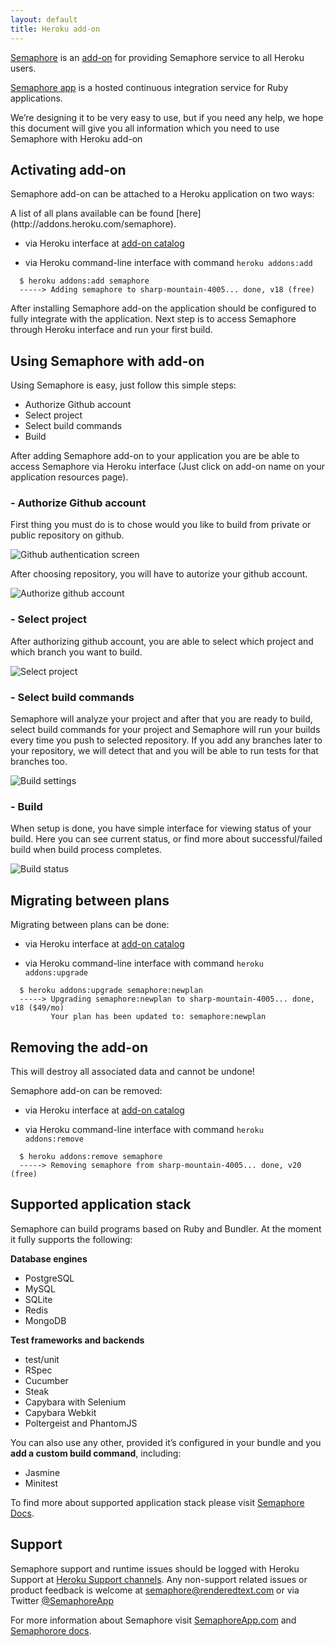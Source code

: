 ```yaml
---
layout: default
title: Heroku add-on
---
```


[Semaphore](http://addons.heroku.com/semaphore) is an [add-on](http://addons.heroku.com) for providing Semaphore service to all Heroku users.

[Semaphore app](https://semaphoreapp.com) is a hosted continuous integration service for Ruby applications.

We’re designing it to be very easy to use, but if you need any help, we hope this document will give you all information which you need to use Semaphore with Heroku add-on


## Activating add-on

Semaphore add-on can be attached to a Heroku application on two ways:
  
<div class="callout" markdown="1">
A list of all plans available can be found [here](http://addons.heroku.com/semaphore).
</div>

- via Heroku interface at [add-on catalog](http://addons.heroku.com)

- via Heroku command-line interface with command `heroku addons:add`

```
  $ heroku addons:add semaphore
  -----> Adding semaphore to sharp-mountain-4005... done, v18 (free)
```

After installing Semaphore add-on the application should be configured to fully integrate with the application.
Next step is to access Semaphore through Heroku interface and run your first build.


## Using Semaphore with add-on

Using Semaphore is easy, just follow this simple steps:

- Authorize Github account
- Select project
- Select build commands
- Build

After adding Semaphore add-on to your application you are be able to access Semaphore via Heroku interface (Just click on add-on name on your application resources page).

### - Authorize Github account

First thing you must do is to chose would you like to build from private or public repository on github.

![Github authentication screen](/assets/images/heroku-addon-1.jpg)

After choosing repository, you will have to autorize your github account.

![Authorize github account](/assets/images/heroku-addon-2.jpg)

### - Select project

After authorizing github account, you are able to select which project and which branch you want to build.

![Select project](/assets/images/heroku-addon-3.jpg)

### - Select build commands

Semaphore will analyze your project and after that you are ready to build, select build commands for your project and Semaphore will run your builds every time you push to selected repository. If you add any branches later to your repository, we will detect that and you will be able to run tests for that branches too.

![Build settings](/assets/images/heroku-addon-4.jpg)

### - Build

When setup is done, you have simple interface for viewing status of your build. Here you can see current status, or find more about successful/failed build when build process completes.

![Build status](/assets/images/heroku-addon-5.jpg)

## Migrating between plans

Migrating between plans can be done:

- via Heroku interface at [add-on catalog](http://addons.heroku.com)

- via Heroku command-line interface with command `heroku addons:upgrade`

```
  $ heroku addons:upgrade semaphore:newplan
  -----> Upgrading semaphore:newplan to sharp-mountain-4005... done, v18 ($49/mo)
         Your plan has been updated to: semaphore:newplan
```

## Removing the add-on

<div class="warning" markdown="1">This will destroy all associated data and cannot be undone!</div>

Semaphore add-on can be removed:

- via Heroku interface at [add-on catalog](http://addons.heroku.com)
  
- via Heroku command-line interface with command `heroku addons:remove`

```
  $ heroku addons:remove semaphore
  -----> Removing semaphore from sharp-mountain-4005... done, v20 (free)
```

## Supported application stack

Semaphore can build programs based on Ruby and Bundler. At the moment it fully supports the following:

__Database engines__

- PostgreSQL
- MySQL
- SQLite
- Redis
- MongoDB

__Test frameworks and backends__

- test/unit
- RSpec
- Cucumber
- Steak
- Capybara with Selenium
- Capybara Webkit
- Poltergeist and PhantomJS

You can also use any other, provided it’s configured in your bundle and you __add a custom build command__, including:

- Jasmine
- Minitest

To find more about supported application stack please visit [Semaphore Docs](http://docs.semaphoreapp.com/supported-stack).

## Support

Semaphore support and runtime issues should be logged with Heroku Support at [Heroku Support channels](support.heroku.com). Any non-support related issues or product feedback is welcome at [semaphore@renderedtext.com](semaphore@renderedtext.com) or via Twitter [@SemaphoreApp](http://twitter.com/semaphoreapp)

For more information about Semaphore visit [SemaphoreApp.com](https://semaphoreapp.com/) and [Semaphorore docs](http://docs.semaphoreapp.com/).